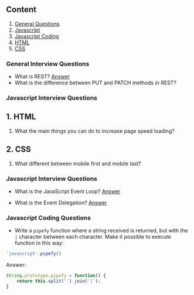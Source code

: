 
## Content

1. [General Questions](#general-interview-questions)
1. [Javascript](#javascript-interview-questions)
1. [Javascript Coding](#javascript-coding-questions)
1. [HTML](#html-interview-questions)
1. [CSS](#css-interview-questions)


### General Interview Questions
* What is REST?
[Answer](http://searchmicroservices.techtarget.com/definition/REST-representational-state-transfer)
* What is the difference between PUT and PATCH methods in REST?


### Javascript Interview Questions
## 1. HTML
1. What the main things you can do to increase page speed loading?
## 2. CSS
1. What different between mobile first and mobile last?


### Javascript Interview Questions

* What is the JavaScript Event Loop?
[Answer](http://altitudelabs.com/blog/what-is-the-javascript-event-loop/)

* What is the Event Delegation?
[Answer](https://davidwalsh.name/event-delegate)


### Javascript Coding Questions

* Write a `pipefy` function where a string received is returned, but with the `|` character between each character. Make it possible to execute function in this way:
```javascript
'javascript'.pipefy()
```

Answer:
```javascript
String.prototype.pipefy = function() {
	return this.split('').join('|');
}
```
